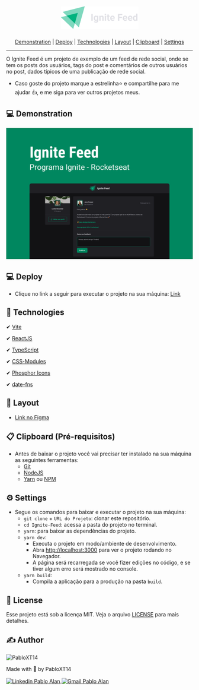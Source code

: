 <h1 align="center">
    <img alt="Logo Ignite Feed" title="Logo Ignite Feed" src="./.github/Logo.png" />
</h1>

<p align="center">
 <a href="#-demonstration">Demonstration</a> |
 <a href="#-deploy">Deploy</a> |
 <a href="#-technologies">Technologies</a> |
 <a href="#-layout">Layout</a> |
 <a href="#-clipboard-pré-requisitos">Clipboard</a> |
 <a href="#-settings">Settings</a>
</p>

---

O Ignite Feed é um projeto de exemplo de um feed de rede social, onde se tem os posts dos usuários, tags do post e comentários de outros usuários no post, dados típicos de uma publicação de rede social. 

* Caso goste do projeto marque a estrelinha⭐ e compartilhe para me ajudar 👍, e me siga para ver outros projetos meus.

## 💻 Demonstration
<p align="center">
    <img alt="Capa do projeto" title="Capa do projeto" src="./.github/Capa.png" />
</p>
<!-- <p align="center">
    <img
        alt="Gif de demonstração do projeto" 
        title="Gif de demonstração do projeto" 
        src="./.github/Ignite_Todo-Demonstration.gif" 
    />
</p> -->


## 💻 Deploy
- Clique no link a seguir para executar o projeto na sua máquina: <a target="_blank" href="https://ignite-feed-lovat.vercel.app/">Link</a>


## 🚀 Technologies
✔ [Vite](https://vitejs.dev/)
<br/>

✔ [ReactJS](https://reactjs.org/)
<br/>

✔ [TypeScript](https://www.typescriptlang.org/)
<br/>

✔ [CSS-Modules](https://github.com/css-modules/css-modules)
<br/>

✔ [Phosphor Icons](https://phosphoricons.com/)
<br/>

✔ [date-fns](https://date-fns.org/docs/Getting-Started)
<br/>


## 🎨 Layout

- [Link no Figma](https://www.figma.com/file/RSjXXcIse9wSFe6CAv6kNc/Ignite-Feed-(Community)?node-id=0%3A1)


## 📋 Clipboard (Pré-requisitos)
- Antes de baixar o projeto você vai precisar ter instalado na sua máquina as seguintes ferramentas:
    * [Git](https://git-scm.com)
    * [NodeJS](https://nodejs.org/en/)
    * [Yarn](https://yarnpkg.com/) ou [NPM](https://www.npmjs.com/)


## ⚙ Settings
- Segue os comandos para baixar e executar o projeto na sua máquina:
    * `git clone` + `URL do Projeto`: clonar este repositório.
    * `cd Ignite-Feed`: acessa a pasta do projeto no terminal.
    * `yarn`: para baixar as dependências do projeto.
    * `yarn dev`: 
        - Executa o projeto em modo/ambiente de desenvolvimento.
        - Abra [http://localhost:3000](http://localhost:3000) para ver o projeto rodando no Navegador.
        - A página será recarregada se você fizer edições no código, e se tiver algum erro será mostrado no console.
    * `yarn build`: 
        - Compila a aplicação para a produção na pasta `build`.


## 📝 License
Esse projeto está sob a licença MIT. Veja o arquivo [LICENSE](LICENSE) para mais detalhes.

## ✍ Author
<img alt="PabloXT14" title="PabloXT14" src="https://avatars.githubusercontent.com/u/71723595?s=400&u=f7a1ec0c2e1f7cd1acf79f61043dbc75b1079de6&v=4" width="100">
<p>
    Made with 💜 by PabloXT14
</p>
<p align="left">
    <a href="https://www.linkedin.com/in/pabloalan/" target="_blank">
        <img align="center" src="https://img.shields.io/badge/LinkedIn-%230077B5?style=for-the-badge&logo=linkedin&logoColor=white" alt="Linkedin Pablo Alan" />
    </a>
    <a href="mailto:pabloxt14@gmail.com" target="_blank">
        <img align="center" src="https://img.shields.io/badge/Gmail-FF0000?style=for-the-badge&logo=gmail&logoColor=white" alt="Gmail Pablo Alan" />
    </a>
</p>
